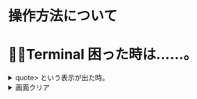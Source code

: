 # 操作方法について

# 🏋🏻Terminal 困った時は……。
<details><summary>quote> という表示が出た時。</summary>

- 原因：「'」や「`」などクォート系が 1 個紛れ込んでしまったため。ターミナルは入力が続いていると判断し、コマンドを切らずに入力を継続させるようになってしまいます。
- 解決方法：(落ち着いて) Ctrl + C で入力を強制終了させること。</details>


<details><summary>画面クリア</summary>

- Ctrl + L 現在のカーソル行を一番上に移動(clear と同じ)。
- command + K 現在のカーソル行を一番上に移動(clear と違い以前のものは見られない)。</details>
